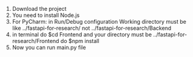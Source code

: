 1. Download the project
2. You need to install Node.js
3. For PyCharm: in Run/Debug configuration Working directory must be like ../fastapi-for-research/ not ../fastapi-for-research/Backend
4. in terminal do $cd Frontend
and your directory must be ../fastapi-for-research/Frontend
do $npm install
5. Now you can run main.py file